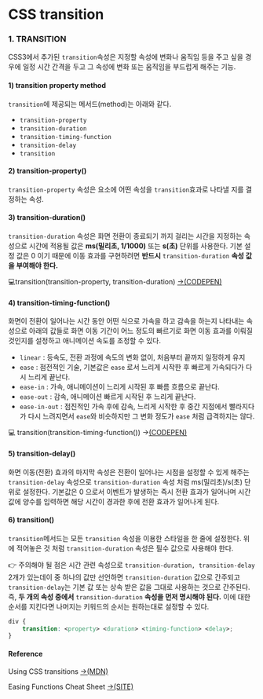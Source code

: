 # CSS transition

### 1. TRANSITION

CSS3에서 추가된 `transition`속성은 지정할 속성에 변화나 움직임 등을 주고 싶을 경우에 일정 시간 간격을 두고 그 속성에 변화 또는 움직임을 부드럽게 해주는 기능.

#### 1\) transition property method

`transition`에 제공되는 메서드\(method\)는 아래와 같다.

* `transition-property`
* `transition-duration`
* `transition-timing-function`
* `transition-delay`
* `transition`

#### 2\) transition-property\(\)

`transition-property` 속성은 요소에 어떤 속성을 `transition`효과로 나타낼 지를 결정하는 속성.

#### 3\) transition-duration\(\)

`transition-duration` 속성은 화면 전환이 종료되기 까지 걸리는 시간을 지정하는 속성으로 시간에 적용될 값은 **ms\(밀리초, 1/1000\)** 또는 **s\(초\)** 단위를 사용한다. 기본 설정 값은 0 이기 때문에 이동 효과를 구현하려면 **반드시** `transition-duration` **속성 값을 부여해야 한다.**

💻transition\(transition-property, transition-duration\) [→\(CODEPEN\)](https://codepen.io/vi2920va/full/xxEBJzm)

#### 4\) transition-timing-function\(\)

화면이 전환이 일어나는 시간 동안 어떤 식으로 가속을 하고 감속을 하는지 나타내는 속성으로 아래의 값들로 화면 이동 기간이 어느 정도의 빠르기로 화면 이동 효과를 이뤄질 것인지를 설정하고 애니메이션 속도를 조정할 수 있다.

* `linear` : 등속도, 전환 과정에 속도의 변화 없이, 처음부터 끝까지 일정하게 유지
* `ease` : 점전적인 기술, 기본값은 `ease` 로서 느리게 시작한 후 빠르게 가속되다가 다시 느리게 끝난다.
* `ease-in` : 가속, 애니메이션이 느리게 시작된 후 빠름 흐름으로 끝난다.
* `ease-out` : 감속, 애니메이션 빠르게 시작된 후 느리게 끝난다.
* `ease-in-out` : 점진적인 가속 후에 감속, 느리게 시작한 후 중간 지점에서 빨라지다가 다시 느려지면서 `ease`와 비슷하지만 그 변화 정도가 `ease` 처럼 급격하지는 않다.

💻 transition\(transition-timing-function\(\)\) →[\(CODEPEN\)](https://codepen.io/vi2920va/full/oNzVPbX)

#### 5\) transition-delay\(\)

 화면 이동\(전환\) 효과의 마지막 속성은 전환이 일어나는 시점을 설정할 수 있게 해주는`transition-delay` 속성으로 `transition-duration` 속성 처럼  ms\(밀리초\)/s\(초\) 단위로 설정한다. 기본값은 0 으로서 이벤트가 발생하는 즉시 전환 효과가 일어나며  시간 값에 양수를 입력하면 해당 시간이 경과한 후에 전환 효과가 일어나게 된다.

#### 6\) transition\(\)

`transition`메서드는 모든 `transition` 속성을 이용한 스타일을 한 줄에 설정한다. 위에 적어놓은 것 처럼 `transition-duration` 속성은 필수 값으로 사용해야 한다.

👉 주의해야 될 점은 시간 관련 속성으로 `transition-duration, transition-delay` 2개가 있는데이 중 하나의 값만 선언하면 `transition-duration` 값으로 간주되고`transition-delay`는 기본 값 또는 상속 받은 값을 그대로 사용하는 것으로 간주된다. 즉, **두 개의 속성 중에서** `transition-duration` **속성을 먼저 명시해야 된다.** 이에 대한 순서를 지킨다면 나머지는 키워드의 순서는 원하는대로 설정할 수 있다.

```css
div {
    transition: <property> <duration> <timing-function> <delay>;
}
```

#### Reference

Using CSS transitions [→\(MDN\)](https://developer.mozilla.org/en-US/docs/Web/CSS/CSS_Transitions/Using_CSS_transitions)

 Easing Functions Cheat Sheet [→\(SITE\)](https://easings.net/)

####   



